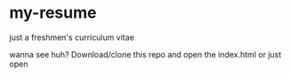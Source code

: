 # my-resume
just a freshmen's curriculum vitae

wanna see huh?
  Download/clone this repo and open the index.html
or
  just open 
